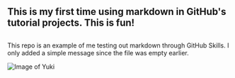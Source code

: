 # <h2> This is my first time using markdown in GitHub's tutorial projects. This is fun! <h2>

This repo is an example of me testing out markdown through GitHub Skills. I only added a simple message since the file was empty earlier.

![Image of Yuki](https://lh3.googleusercontent.com/-MjsGuAYFTbc/UVjjtsjE9bI/AAAAAAAAW0M/7qTVKnYcMoI/s640/VLC-00007.png)
